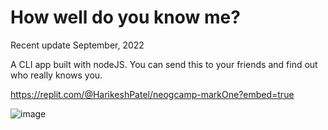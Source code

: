 # How well do you know me?
Recent update September, 2022

A CLI app built with nodeJS. You can send this to your friends and find out who really knows you.

https://replit.com/@HarikeshPatel/neogcamp-markOne?embed=true

![image](https://user-images.githubusercontent.com/43793294/194689924-29bef848-b67c-4066-b552-736ebbe55832.png)
